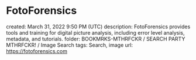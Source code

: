 # FotoForensics

created: March 31, 2022 9:50 PM (UTC)
description: FotoForensics provides tools and training for digital picture analysis, including error level analysis, metadata, and tutorials.
folder: BOOKMRKS-MTHRFCKR / SEARCH PARTY MTHRFCKR! / Image Search
tags: Search, image
url: https://fotoforensics.com